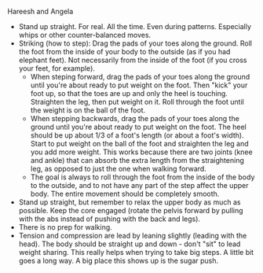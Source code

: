 Hareesh and Angela

* Stand up straight.  For real.  All the time.  Even during patterns.  Especially whips or other counter-balanced moves.
* Striking (how to step): Drag the pads of your toes along the ground.  Roll the foot from the inside of your body to the outside
  (as if you had elephant feet).  Not necessarily from the inside of the foot (if you cross your feet, for example).
  * When steping forward, drag the pads of your toes along the ground until you're about ready to put weight on the foot.  Then
    "kick" your foot up, so that the toes are up and only the heel is touching.  Straighten the leg, then put weight on it.  Roll
    through the foot until the weight is on the ball of the foot.
  * When stepping backwards, drag the pads of your toes along the ground until you're about ready to put weight on the foot.  The
    heel should be up about 1/3 of a foot's length (or about a foot's width).  Start to put weight on the ball of the foot and
    straighten the leg and you add more weight.  This works because there are two joints (knee and ankle) that can absorb the extra
    length from the straightening leg, as opposed to just the one when walking forward.
  * The goal is always to roll through the foot from the inside of the body to the outside, and to not have any part of the step
    affect the upper body.  The entire movement should be completely smooth.
* Stand up straight, but remember to relax the upper body as much as possible. Keep the core engaged (rotate the pelvis forward by
  pulling with the abs instead of pushing with the back and legs).
* There is no prep for walking.
* Tension and compression are lead by leaning slightly (leading with the head).  The body should be straight up and down - don't "sit"
  to lead weight sharing.  This really helps when trying to take big steps.  A little bit goes a long way.  A big place this shows
  up is the sugar push.
